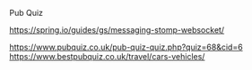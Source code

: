Pub Quiz

https://spring.io/guides/gs/messaging-stomp-websocket/

https://www.pubquiz.co.uk/pub-quiz-quiz.php?quiz=68&cid=6
https://www.bestpubquiz.co.uk/travel/cars-vehicles/